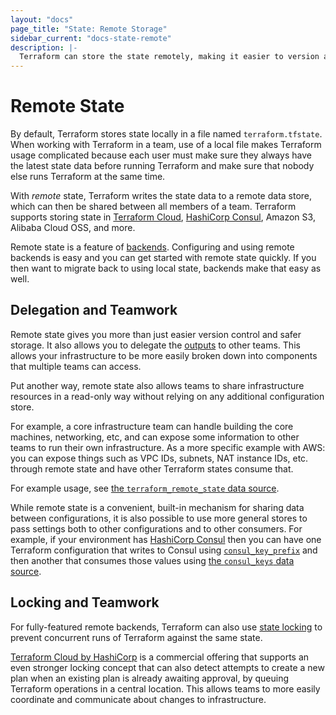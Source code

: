 ```yaml
---
layout: "docs"
page_title: "State: Remote Storage"
sidebar_current: "docs-state-remote"
description: |-
  Terraform can store the state remotely, making it easier to version and work with in a team.
---
```


# Remote State

By default, Terraform stores state locally in a file named `terraform.tfstate`.
When working with Terraform in a team, use of a local file makes Terraform
usage complicated because each user must make sure they always have the latest
state data before running Terraform and make sure that nobody else runs
Terraform at the same time.

With _remote_ state, Terraform writes the state data to a remote data store,
which can then be shared between all members of a team. Terraform supports
storing state in [Terraform Cloud](https://www.hashicorp.com/products/terraform/),
[HashiCorp Consul](https://www.consul.io/), Amazon S3, Alibaba Cloud OSS, and more.

Remote state is a feature of [backends](/docs/backends). Configuring and
using remote backends is easy and you can get started with remote state
quickly. If you then want to migrate back to using local state, backends make
that easy as well.

## Delegation and Teamwork

Remote state gives you more than just easier version control and
safer storage. It also allows you to delegate the
[outputs](/docs/configuration/outputs.html) to other teams. This allows
your infrastructure to be more easily broken down into components that
multiple teams can access.

Put another way, remote state also allows teams to share infrastructure
resources in a read-only way without relying on any additional configuration
store.

For example, a core infrastructure team can handle building the core
machines, networking, etc, and can expose some information to other
teams to run their own infrastructure. As a more specific example with AWS:
you can expose things such as VPC IDs, subnets, NAT instance IDs, etc. through
remote state and have other Terraform states consume that.

For example usage, see
[the `terraform_remote_state` data source](/docs/providers/terraform/d/remote_state.html).

While remote state is a convenient, built-in mechanism for sharing data
between configurations, it is also possible to use more general stores to
pass settings both to other configurations and to other consumers. For example,
if your environment has [HashiCorp Consul](https://www.consul.io/) then you
can have one Terraform configuration that writes to Consul using
[`consul_key_prefix`](/docs/providers/consul/r/key_prefix.html) and then
another that consumes those values using
[the `consul_keys` data source](/docs/providers/consul/d/keys.html).

## Locking and Teamwork

For fully-featured remote backends, Terraform can also use
[state locking](/docs/state/locking.html) to prevent concurrent runs of
Terraform against the same state.

[Terraform Cloud by HashiCorp](https://www.hashicorp.com/products/terraform/)
is a commercial offering that supports an even stronger locking concept that
can also detect attempts to create a new plan when an existing plan is already
awaiting approval, by queuing Terraform operations in a central location.
This allows teams to more easily coordinate and communicate about changes to
infrastructure.
